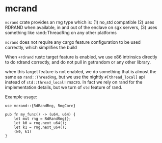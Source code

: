 mcrand
======

`mcrand` crate provides an rng type which is:
(1) no_std compatible
(2) uses RDRAND when available, in and out of the enclave on sgx servers,
(3) uses something like rand::ThreadRng on any other platforms

`mcrand` does not require any cargo feature configuration to be used correctly,
which simplifies the build

When `+rdrand` rustc target feature is enabled, we use x86 intrinsics directly to
do rdrand correctly, and do not pull in getrandom or any other library.

when this target feature is not enabled, we do something that is almost the same as
`rand::ThreadRng`, but we use the nightly `#[thread_local]` api instead of `std::thread_local!`
macro. In fact we rely on rand for the implementation details, but we turn of `std` feature of rand.

Example usage:

```
use mcrand::{RdRandRng, RngCore}

pub fn my_func() -> (u64, u64) {
    let mut rng = RdRandRng{};
    let k0 = rng.next_u64();
    let k1 = rng.next_u64();
    (k0, k1)
}
```
